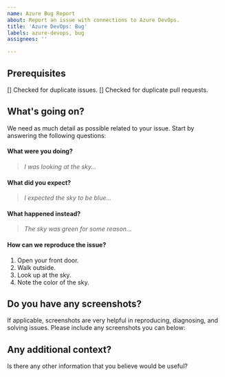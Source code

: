 ```yaml
---
name: Azure Bug Report
about: Report an issue with connections to Azure DevOps.
title: 'Azure DevOps: Bug'
labels: azure-devops, bug
assignees: ''

---
```


## Prerequisites
[] Checked for duplicate issues.
[] Checked for duplicate pull requests.

## What's going on?
We need as much detail as possible related to your issue. Start by answering the following questions:

#### What were you doing?
> *I was looking at the sky...*

#### What did you expect?
> *I expected the sky to be blue...*

#### What happened instead?
> *The sky was green for some reason...*

#### How can we reproduce the issue?
1. Open your front door.
2. Walk outside.
3. Look up at the sky.
4. Note the color of the sky.

## Do you have any screenshots?
If applicable, screenshots are very helpful in reproducing, diagnosing, and solving issues. Please include any screenshots you can below:

## Any additional context?
Is there any other information that you believe would be useful?
